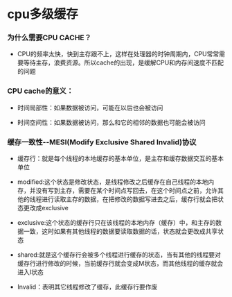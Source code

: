 # cpu多级缓存

### 为什么需要CPU CACHE？

* CPU的频率太快，快到主存跟不上，这样在处理器的时钟周期内，CPU常常需要等待主存，浪费资源。所以cache的出现，是缓解CPU和内存间速度不匹配的问题

### CPU cache的意义：

* 时间局部性：如果数据被访问，可能在以后也会被访问

* 时间空间性：如果数据被访问，那么和它的相邻的数据也可能会被访问

### 缓存一致性--MESI\(Modify Exclusive Shared Invalid\)协议

* 缓存行：就是每个线程的本地缓存的基本单位，是主存和缓存数据交互的基本单位

* modified:这个状态是修改状态，是线程修改之后缓存在自己线程的本地内存，并没有写到主存，需要在某个时间点写回去，在这个时间点之前，允许其他的线程进行读取主存的数据，在把修改的数据写进去之后，缓存行就会把状态更改成exclusive

* exclusive:这个状态的缓存行只在该线程的本地内存（缓存）中，和主存的数据一致，这时如果有其他线程的数据要读取数据的话，状态就会更改成共享状态

* shared:就是这个缓存行会被多个线程进行缓存的状态，当有其他的线程要对缓存行进行修改的时候，当前缓存行就会变成M状态，而其他线程的缓存就会进入I状态

* Invalid：表明其它线程修改了缓存，此缓存行要作废



